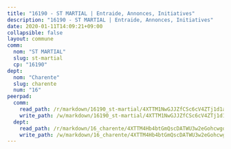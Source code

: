 ```yaml
---
title: "16190 - ST MARTIAL | Entraide, Annonces, Initiatives"
description: "16190 - ST MARTIAL | Entraide, Annonces, Initiatives"
date: 2020-01-11T14:09:21+09:00
collapsible: false
layout: commune
comm:
  nom: "ST MARTIAL"
  slug: st-martial
  cp: "16190"
dept:
  nom: "Charente"
  slug: charente
  num: "16"
peerpad:
  comm:
    read_path: /r/markdown/16190_st-martial/4XTTM1NwGJJZfCSc6cV4ZTj1d1aFJDLdA4FdG6ADyhgYyb5ut
    write_path: /w/markdown/16190_st-martial/4XTTM1NwGJJZfCSc6cV4ZTj1d1aFJDLdA4FdG6ADyhgYyb5ut-K3TgU7pcZKPVKKH59WsjUAymmZGPQYLicbgmCFjY46xMRdqj8V8jFUwzYw6u996pLk1f2BJfjcyGcLv8CuxjxQBBaSDRNS8agr93zENvWRW9nkKrRp5qipbRB7ohLsDo4WnmTygN
  dept:
    read_path: /r/markdown/16_charente/4XTTM4Hb4btGmQscDATWU3w2eGohcwgqasCDtGWVahJnAEsq8
    write_path: /w/markdown/16_charente/4XTTM4Hb4btGmQscDATWU3w2eGohcwgqasCDtGWVahJnAEsq8-K3TgU9zhAjxEMbYrSr9VB24idAgS7xBryN3TjEsJmsrToRfRc8PWUu9zDXmtMXWLR7TNqZhAPJFsnJ4QbuWpLJvHpyW2q8LZxtsaakTfiMdj4HFsc11ZXzpn4aT8zYKZzSLwV1CA
---
```



